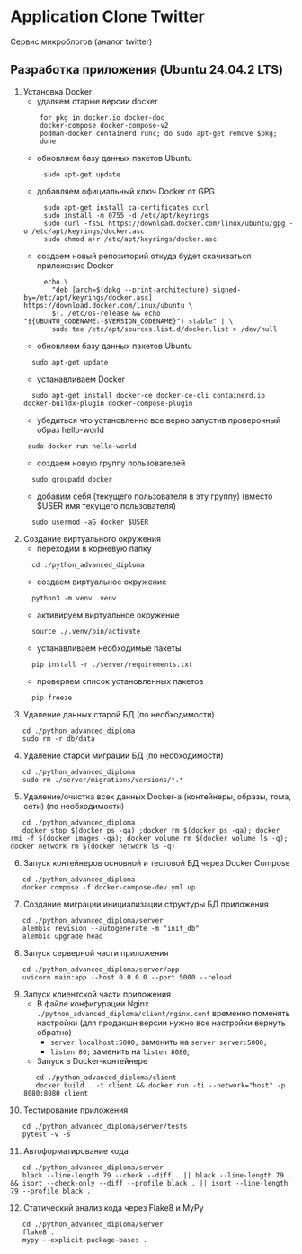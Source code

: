 # Application Clone Twitter
Сервис микроблогов (аналог twitter)

<!--Разработка приложения-->
## Разработка приложения (Ubuntu 24.04.2 LTS)

1. Установка Docker:
   * удаляем старые версии docker
   ```console
       for pkg in docker.io docker-doc 
       docker-compose docker-compose-v2 
       podman-docker containerd runc; do sudo apt-get remove $pkg; 
       done
   ```
   * обновляем базу данных пакетов Ubuntu
   ```console
        sudo apt-get update
   ```
   * добавляем официальный ключ Docker от GPG
   ```console
        sudo apt-get install ca-certificates curl
        sudo install -m 0755 -d /etc/apt/keyrings
        sudo curl -fsSL https://download.docker.com/linux/ubuntu/gpg -o /etc/apt/keyrings/docker.asc
        sudo chmod a+r /etc/apt/keyrings/docker.asc
   ```
   * создаем новый репозиторий откуда будет скачиваться приложение Docker
   ```console
        echo \
          "deb [arch=$(dpkg --print-architecture) signed-by=/etc/apt/keyrings/docker.asc] https://download.docker.com/linux/ubuntu \
          $(. /etc/os-release && echo "${UBUNTU_CODENAME:-$VERSION_CODENAME}") stable" | \
          sudo tee /etc/apt/sources.list.d/docker.list > /dev/null
   ```
   * обновляем базу данных пакетов Ubuntu
   ```console
     sudo apt-get update
   ```
   * устанавливаем Docker
   ```console
     sudo apt-get install docker-ce docker-ce-cli containerd.io docker-buildx-plugin docker-compose-plugin
   ```
   * убедиться что установленно все верно запустив проверочный образ hello-world
    ```console
     sudo docker run hello-world
   ```
   * создаем новую группу пользователей
   ```console
     sudo groupadd docker
   ```
   * добавим себя (текущего пользователя в эту группу) (вместо $USER имя текущего пользователя)
   ```console
     sudo usermod -aG docker $USER
   ```
2. Создание виртуального окружения
   * переходим в корневую папку
   ```console
     cd ./python_advanced_diploma
   ```
   * создаем виртуальное окружение
   ```console
     python3 -m venv .venv
   ```
    * активируем виртуальное окружение
   ```console
     source ./.venv/bin/activate
   ```
    *  устанавливаем необходимые пакеты
   ```console
     pip install -r ./server/requirements.txt
   ```
    *  проверяем список установленных пакетов
   ```console
     pip freeze
   ```
3. Удаление данных старой БД (по необходимости)
```console
   cd ./python_advanced_diploma
   sudo rm -r db/data
```
4. Удаление старой миграции БД (по необходимости)
```console
   cd ./python_advanced_diploma
   sudo rm ./server/migrations/versions/*.*
```
5. Удаление/очистка всех данных Docker-а (контейнеры, образы, тома, сети) (по необходимости)
```console
   cd ./python_advanced_diploma
   docker stop $(docker ps -qa) ;docker rm $(docker ps -qa); docker rmi -f $(docker images -qa); docker volume rm $(docker volume ls -q); docker network rm $(docker network ls -q)
```
6. Запуск контейнеров основной и тестовой БД через Docker Compose
```console
   cd ./python_advanced_diploma
   docker compose -f docker-compose-dev.yml up
```
7. Cоздание миграции инициализации структуры БД приложения
```console
   cd ./python_advanced_diploma/server
   alembic revision --autogenerate -m "init_db"
   alembic upgrade head
```
8. Запуск серверной части приложения
```console
   cd ./python_advanced_diploma/server/app
   uvicorn main:app --host 0.0.0.0 --port 5000 --reload
```
9. Запуск клиентской части приложения
   * В файле конфигурации Nginx ```./python_advanced_diploma/client/nginx.conf``` временно поменять настройки
     (для продакшн версии нужно все настройки вернуть обратно)
     * ```server localhost:5000;``` заменить на ```server server:5000;```
     * ```listen 80;``` заменить на ```listen 8080```;
   * Запуск в Docker-контейнере
    ```console
       cd ./python_advanced_diploma/client
       docker build . -t client && docker run -ti --network="host" -p 8080:8080 client
    ```
10. Тестирование приложения
```console
   cd ./python_advanced_diploma/server/tests
   pytest -v -s
 ```
11. Автоформатирование кода
```console
   cd ./python_advanced_diploma/server
   black --line-length 79 --check --diff . || black --line-length 79 . && isort --check-only --diff --profile black . || isort --line-length 79 --profile black .
```
12. Статический анализ кода через Flake8 и MyPy
```console
   cd ./python_advanced_diploma/server
   flake8 . 
   mypy --explicit-package-bases .
```
